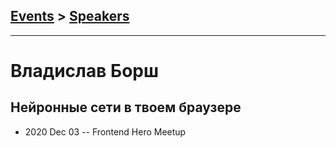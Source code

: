 ## [Events](../README.md) > [Speakers](../speakers.md)
---

# Владислав Борш

## Нейронные сети в твоем браузере
- 2020 Dec 03 -- Frontend Hero Meetup    
